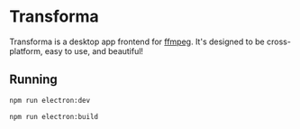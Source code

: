 # Transforma

Transforma is a desktop app frontend for [ffmpeg](https://ffmpeg.org/).  It's designed to be cross-platform, easy to use, and beautiful!

## Running

```bash
npm run electron:dev
```

```bash
npm run electron:build
```
